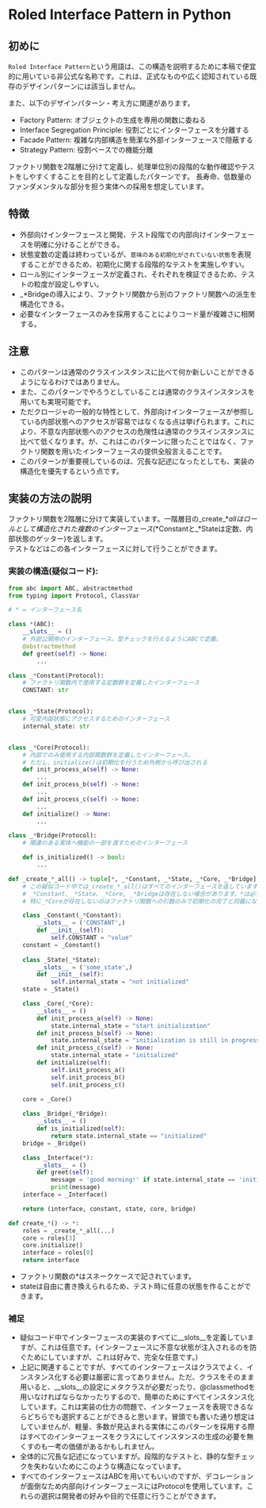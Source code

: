 
# Roled Interface Pattern in Python

## 初めに
`Roled Interface Pattern`という用語は、この構造を説明するために本稿で便宜的に用いている非公式な名称です。これは、正式なものや広く認知されている既存のデザインパターンには該当しません。

また、以下のデザインパターン・考え方に関連があります。
- Factory Pattern: オブジェクトの生成を専用の関数に委ねる
- Interface Segregation Principle: 役割ごとにインターフェースを分離する
- Facade Pattern: 複雑な内部構造を簡潔な外部インターフェースで隠蔽する
- Strategy Pattern: 役割ベースでの機能分離

ファクトリ関数を2階層に分けて定義し、処理単位別の段階的な動作確認やテストをしやすくすることを目的として定義したパターンです。
長寿命、低数量のファンダメンタルな部分を担う実体への採用を想定しています。

## 特徴

- 外部向けインターフェースと開発、テスト段階での内部向けインターフェースを明確に分けることができる。
- 状態変数の定義は終わっているが、`意味のある初期化がされていない状態`を表現することができるため、初期化に関する段階的なテストを実施しやすい。
- ロール別にインターフェースが定義され、それぞれを検証できるため、テストの粒度が設定しやすい。
- _*Bridgeの導入により、ファクトリ関数から別のファクトリ関数への派生を構造化できる。
- 必要なインターフェースのみを採用することによりコード量が複雑さに相関する。

## 注意

- このパターンは通常のクラスインスタンスに比べて何か新しいことができるようになるわけではありません。  
- また、このパターンでやろうとしていることは通常のクラスインスタンスを用いても実現可能です。
- ただクロージャの一般的な特性として、外部向けインターフェースが参照している内部状態へのアクセスが容易ではなくなる点は挙げられます。これにより、不意な内部状態へのアクセスの危険性は通常のクラスインスタンスに比べて低くなります。が、これはこのパターンに限ったことではなく、ファクトリ関数を用いたインターフェースの提供全般言えることです。
- このパターンが重要視しているのは、冗長な記述になったとしても、実装の構造化を優先するという点です。

## 実装の方法の説明

ファクトリ関数を2階層に分けて実装しています。一階層目の_create_*_allはロールとして構造化された複数のインターフェース(_*Constantと_*Stateは定数、内部状態のゲッター)を返します。  
テストなどはこの各インターフェースに対して行うことができます。

### 実装の構造(疑似コード):
```python
from abc import ABC, abstractmethod
from typing import Protocol, ClassVar

# * = インターフェース名

class *(ABC):
    __slots__ = ()
    # 外部公開用のインターフェース。型チェックを行えるようにABCで定義。
    @abstractmethod
    def greet(self) -> None:
        ...

class _*Constant(Protocol):
    # ファクトリ関数内で使用する定数群を定義したインターフェース
    CONSTANT: str


class _*State(Protocol):
    # 可変内部状態にアクセスするためのインターフェース
    internal_state: str


class _*Core(Protocol):
    # 内部でのみ使用する内部関数群を定義したインターフェース。
    # ただし、initialize()は初期化を行うため外側から呼び出される
    def init_process_a(self) -> None:
        ...
    def init_process_b(self) -> None:
        ...
    def init_process_c(self) -> None:
        ...
    def initialize() -> None:
        ...

class _*Bridge(Protocol):
    # 関連のある実体へ機能の一部を渡すためのインターフェース

    def is_initialized() -> bool:
        ...

def _create_*_all() -> tuple[*, _*Constant, _*State, _*Core, _*Bridge]:
    # この疑似コード中では_create_*_all()はすべてのインターフェースを返していますが、
    # _*Constant、_*State、_*Core, _*Bridgeは存在しない場合があります。*は必ず存在します。
    # 特に_*Coreが存在しないのはファクトリ関数への引数のみで初期化の完了と同義になる場合です。

    class _Constant(_*Constant):
        __slots__ = ('CONSTANT',)
        def __init__(self):
            self.CONSTANT = "value"
    constant = _Constant()
    
    class _State(_*State):
        __slots__ = ('some_state',)
        def __init__(self):
            self.internal_state = "not initialized"
    state = _State()

    class _Core(_*Core):
        __slots__ = ()
        def init_process_a(self) -> None:
            state.internal_state = "start initialization"
        def init_process_b(self) -> None:
            state.internal_state = "initialization is still in progress"
        def init_process_c(self) -> None:
            state.internal_state = "initialized"
        def initialize(self):
            self.init_process_a()
            self.init_process_b()
            self.init_process_c()
            
    core = _Core()

    class _Bridge(_*Bridge):
        __slots__ = ()
        def is_initialized(self):
            return state.internal_state == "initialized"
    bridge = _Bridge()

    class _Interface(*):
        __slots__ = ()
        def greet(self):
            message = 'good morning!' if state.internal_state == 'initialized' else 'zzz...'
            print(message)
    interface = _Interface()

    return (interface, constant, state, core, bridge)

def create_*() -> *:
    roles = _create_*_all(...)
    core = roles[3]
    core.initialize()
    interface = roles[0]
    return interface

```

- ファクトリ関数の*はスネークケースで記されています。
- stateは自由に書き換えられるため、テスト時に任意の状態を作ることができます。

### 補足
- 疑似コード中でインターフェースの実装のすべてに__slots__を定義していますが、これは任意です。(インターフェースに不意な状態が注入されるのを防ぐためにしていますが、これは好みで、完全な任意です。)
- 上記に関連することですが、すべてのインターフェースはクラスでよく、インスタンス化する必要は厳密に言ってありません。ただ、クラスをそのまま用いると、__slots__の設定にメタクラスが必要だったり、@classmethodを用いなければならなかったりするので、簡単のためにすべてインスタンス化しています。これは実装の仕方の問題で、インターフェースを表現できるならどちらでも選択することができると思います。冒頭でも書いた通り想定はしていませんが、軽量、多数が見込まれる実体にこのパターンを採用する際はすべてのインターフェースをクラスにしてインスタンスの生成の必要を無くすのも一考の価値があるかもしれません。
- 全体的に冗長な記述になっていますが。段階的なテストと、静的な型チェックを失わないためにこのような構造になっています。
- すべてのインターフェースはABCを用いてもいいのですが、デコレーションが面倒なため内部向けインターフェースにはProtocolを使用しています。これらの選択は開発者の好みや目的で任意に行うことができます。


